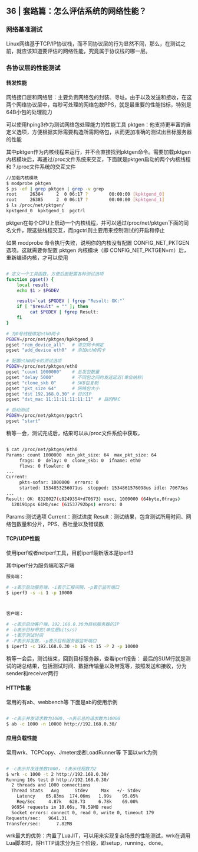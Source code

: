 ## 36 | 套路篇：怎么评估系统的网络性能？

### 网络基准测试

Linux网络基于TCP/IP协议栈，而不同协议层的行为显然不同，那么，在测试之前，就应该知道要评估的网络性能，究竟属于协议栈的哪一层。

### 各协议层的性能测试


#### 转发性能

网络接口层和网络层：主要负责网络包的封装、寻址。由于以及发送和接收，在这两个网络协议层中，每秒可处理的网络包数PPS，就是最重要的性能指标，特别是64B小包的处理能力

可以使用hping3作为测试网络包处理能力的性能工具
pktgen：他支持更丰富的自定义选项，方便根据实际需要构造所需网络包，从而更加准确的测试出目标服务器的性能

其中pktgen作为内核线程来运行，并不会直接找到pktgen命令。需要加载pktgen内核模块后，再通过/proc文件系统来交互，下面就是pktgen启动的两个内核线程和？/proc文件系统的交互文件

```sh
//加载内核模块
$ modprobe pktgen
$ ps -ef | grep pktgen | grep -v grep
root     26384     2  0 06:17 ?        00:00:00 [kpktgend_0]
root     26385     2  0 06:17 ?        00:00:00 [kpktgend_1]
$ ls /proc/net/pktgen/
kpktgend_0  kpktgend_1  pgctrl
```

pktgen在每个CPU上启动一个内核线程，并可以通过/proc/net/pktgen下面的同名文件，跟这些线程交互，而pgctrl则主要用来控制测试的开启和停止

如果 modprobe 命令执行失败，说明你的内核没有配置 CONFIG_NET_PKTGEN 选项。这就需要你配置 pktgen 内核模块（即 CONFIG_NET_PKTGEN=m）后，重新编译内核，才可以使用


```sh

# 定义一个工具函数，方便后面配置各种测试选项
function pgset() {
    local result
    echo $1 > $PGDEV

    result=`cat $PGDEV | fgrep "Result: OK:"`
    if [ "$result" = "" ]; then
         cat $PGDEV | fgrep Result:
    fi
}

# 为0号线程绑定eth0网卡
PGDEV=/proc/net/pktgen/kpktgend_0
pgset "rem_device_all"   # 清空网卡绑定
pgset "add_device eth0"  # 添加eth0网卡

# 配置eth0网卡的测试选项
PGDEV=/proc/net/pktgen/eth0
pgset "count 1000000"    # 总发包数量
pgset "delay 5000"       # 不同包之间的发送延迟(单位纳秒)
pgset "clone_skb 0"      # SKB包复制
pgset "pkt_size 64"      # 网络包大小
pgset "dst 192.168.0.30" # 目的IP
pgset "dst_mac 11:11:11:11:11:11"  # 目的MAC

# 启动测试
PGDEV=/proc/net/pktgen/pgctrl
pgset "start"
```
稍等一会，测试完成后，结果可以从/proc文件系统中获取， 

```sh

$ cat /proc/net/pktgen/eth0
Params: count 1000000  min_pkt_size: 64  max_pkt_size: 64
     frags: 0  delay: 0  clone_skb: 0  ifname: eth0
     flows: 0 flowlen: 0
...
Current:
     pkts-sofar: 1000000  errors: 0
     started: 1534853256071us  stopped: 1534861576098us idle: 70673us
...
Result: OK: 8320027(c8249354+d70673) usec, 1000000 (64byte,0frags)
  120191pps 61Mb/sec (61537792bps) errors: 0
```
Params:测试选项
Current：测试进度
Result：测试结果，包含测试所用时间、网络包数量和分片，PPS、吞吐量以及错误数

#### TCP/UDP性能

使用iperf或者netperf工具，目前iperf最新版本是iperf3

其中iperf分为服务端和客户端

```sh
服务端：

# -s表示启动服务端，-i表示汇报间隔，-p表示监听端口
$ iperf3 -s -i 1 -p 10000



客户端：

# -c表示启动客户端，192.168.0.30为目标服务器的IP
# -b表示目标带宽(单位是bits/s)
# -t表示测试时间
# -P表示并发数，-p表示目标服务器监听端口
$ iperf3 -c 192.168.0.30 -b 1G -t 15 -P 2 -p 10000
```
稍等一会后，测试结束，回到目标服务器，查看iperf报告：
最后的SUM行就是测试的胡总结果，包括测试时间、数据传输量以及带宽等，按照发送和接收，分为sender和receiver两行

#### HTTP性能

常用的有ab、webbench等
下面是ab的使用示例

```sh

# -c表示并发请求数为1000，-n表示总的请求数为10000
$ ab -c 1000 -n 10000 http://192.168.0.30/
```

#### 应用负载性能

常用wrk、TCPCopy、Jmeter或者LoadRunner等
下面以wrk为例

```sh

# -c表示并发连接数1000，-t表示线程数为2
$ wrk -c 1000 -t 2 http://192.168.0.30/
Running 10s test @ http://192.168.0.30/
  2 threads and 1000 connections
  Thread Stats   Avg      Stdev     Max   +/- Stdev
    Latency    65.83ms  174.06ms   1.99s    95.85%
    Req/Sec     4.87k   628.73     6.78k    69.00%
  96954 requests in 10.06s, 78.59MB read
  Socket errors: connect 0, read 0, write 0, timeout 179
Requests/sec:   9641.31
Transfer/sec:      7.82MB
```
wrk最大的优势：内置了LuaJIT，可以用来实现复杂场景的性能测试，wrk在调用Lua脚本时，将HTTP请求分为三个阶段，即setup，running、done。
